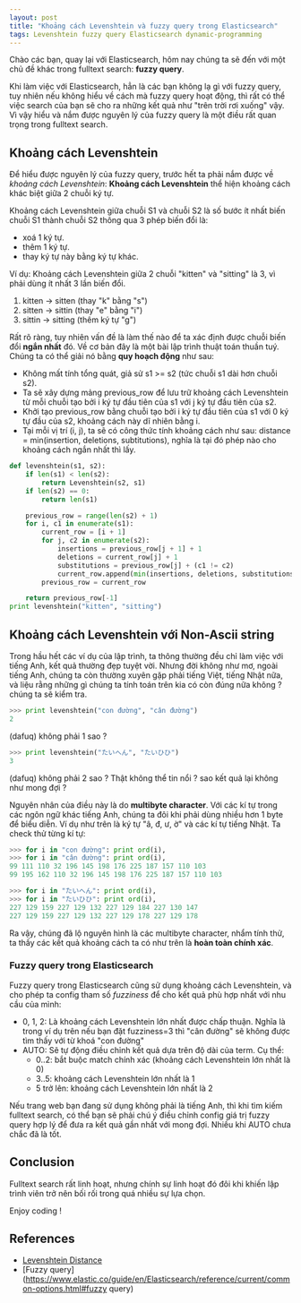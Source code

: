 ```yaml
---
layout: post
title: "Khoảng cách Levenshtein và fuzzy query trong Elasticsearch"
tags: Levenshtein fuzzy query Elasticsearch dynamic-programming
---
```

Chào các bạn, quay lại với Elasticsearch, hôm nay chúng ta sẽ đến với một chủ đề khác trong fulltext search: **fuzzy query**.

Khi làm việc với Elasticsearch, hẳn là các bạn không lạ gì với fuzzy query, tuy nhiên nếu không hiểu về cách mà fuzzy query hoạt động, thì rất có thể việc search của bạn sẽ cho ra những kết quả như "trên trời rơi xuống" vậy. Vì vậy hiểu và nắm được nguyên lý của fuzzy query là một điều rất quan trọng trong fulltext search.

## Khoảng cách Levenshtein
Để hiểu được nguyên lý của fuzzy query, trước hết ta phải nắm được về *khoảng cách Levenshtein*: **Khoảng cách Levenshtein** thể hiện khoảng cách khác biệt giữa 2 chuỗi ký tự. 

Khoảng cách Levenshtein giữa chuỗi S1 và chuỗi S2 là số bước ít nhất biến chuỗi S1 thành chuỗi S2 thông qua 3 phép biến đổi là:
- xoá 1 ký tự.
- thêm 1 ký tự.
- thay ký tự này bằng ký tự khác.

Ví dụ: Khoảng cách Levenshtein giữa 2 chuỗi "kitten" và "sitting" là 3, vì phải dùng ít nhất 3 lần biến đổi.
1. kitten -> sitten (thay "k" bằng "s")
2. sitten -> sittin (thay "e" bằng "i")
3. sittin -> sitting (thêm ký tự "g")

Rất rõ ràng, tuy nhiên vấn đề là làm thế nào để ta xác định được chuỗi biến đổi **ngắn nhất** đó. Về cơ bản đây là một bài lập trình thuật toán thuần tuý. Chúng ta có thể giải nó bằng **quy hoạch động** như sau:
- Không mất tính tổng quát, giả sử s1 >= s2 (tức chuỗi s1 dài hơn chuỗi s2).
- Ta sẽ xây dựng mảng previous_row để lưu trữ khoảng cách Levenshtein từ mỗi chuỗi tạo bởi i ký tự đầu tiên của s1 với j ký tự đầu tiên của s2.
- Khởi tạo previous_row bằng chuỗi tạo bởi i ký tự đầu tiên của s1 với 0 ký tự đầu của s2, khoảng cách này dĩ nhiên bằng i.
- Tại mỗi vị trí (i, j), ta sẽ có công thức tính khoảng cách như sau: distance = min(insertion, deletions, subtitutions), nghĩa là tại đó phép nào cho khoảng cách ngắn nhất thì lấy.

```py
def levenshtein(s1, s2):
    if len(s1) < len(s2):
        return Levenshtein(s2, s1)
    if len(s2) == 0:
        return len(s1)

    previous_row = range(len(s2) + 1)
    for i, c1 in enumerate(s1):
        current_row = [i + 1]
        for j, c2 in enumerate(s2):
            insertions = previous_row[j + 1] + 1 
            deletions = current_row[j] + 1       
            substitutions = previous_row[j] + (c1 != c2)
            current_row.append(min(insertions, deletions, substitutions))
        previous_row = current_row

    return previous_row[-1]
print levenshtein("kitten", "sitting")
```


## Khoảng cách Levenshtein với Non-Ascii string 
Trong hầu hết các ví dụ của lập trình, ta thông thường đều chỉ làm việc với tiếng Anh, kết quả thường đẹp tuyệt vời. Nhưng đời không như mơ, ngoài tiếng Anh, chúng ta còn thường xuyên gặp phải tiếng Việt, tiếng Nhật nữa, và liệu rằng những gì chúng ta tính toán trên kia có còn đúng nữa không ? chúng ta sẽ kiểm tra.
```py
>>> print levenshtein("con đường", "cân đường")
2 
```
(dafuq) không phải 1 sao ?
```py
>>> print levenshtein("たいへん", "たいひひ")
3
```
(dafuq) không phải 2 sao ?
Thật không thể tin nổi ? sao kết quả lại không như mong đợi ?

Nguyên nhân của điều này là do **multibyte character**. Với các kí tự trong các ngôn ngữ khác tiếng Anh, chúng ta đôi khi phải dùng nhiều hơn 1 byte để biểu diễn. Ví dụ như trên là ký tự "â, đ, ư, ờ" và các kí tự tiếng Nhật. Ta check thử từng kí tự:
```py
>>> for i in "con đường": print ord(i),
>>> for i in "cân đường": print ord(i),
99 111 110 32 196 145 198 176 225 187 157 110 103
99 195 162 110 32 196 145 198 176 225 187 157 110 103
```

```py
>>> for i in "たいへん": print ord(i),
>>> for i in "たいひひ": print ord(i),
227 129 159 227 129 132 227 129 184 227 130 147
227 129 159 227 129 132 227 129 178 227 129 178
```
Ra vậy, chúng đã lộ nguyên hình là các multibyte character, nhẩm tính thử, ta thấy các kết quả khoảng cách ta có như trên là **hoàn toàn chính xác**.

### Fuzzy query trong Elasticsearch
Fuzzy query trong Elasticsearch cũng sử dụng khoảng cách Levenshtein, và cho phép ta config tham số *fuzziness* để cho kết quả phù hợp nhất với nhu cầu của mình:
- 0, 1, 2: Là khoảng cách Levenshtein lớn nhất được chấp thuận. Nghĩa là trong ví dụ trên nếu bạn đặt fuzziness=3 thì "cân đường" sẽ không được tìm thấy với từ khoá "con đường"
- AUTO: Sẽ tự động điều chỉnh kết quả dựa trên độ dài của term. Cụ thể:
    - 0..2: bắt buộc match chính xác (khoảng cách Levenshtein lớn nhất là 0)
    - 3..5: khoảng cách Levenshtein lớn nhất là 1
    - 5 trở lên: khoảng cách Levenshtein lớn nhất là 2

Nếu trang web bạn đang sử dụng không phải là tiếng Anh, thì khi tìm kiếm fulltext search, có thể bạn sẽ phải chú ý điều chỉnh config giá trị fuzzy query hợp lý để đưa ra kết quả gần nhất với mong đợi. Nhiều khi AUTO chưa chắc đã là tốt.

## Conclusion
Fulltext search rất linh hoạt, nhưng chính sự linh hoạt đó đôi khi khiến lập trình viên trở nên bối rối trong quá nhiều sự lựa chọn.

Enjoy coding !

## References
- [Levenshtein Distance](https://en.wikipedia.org/wiki/Levenshtein_distance)
- [Fuzzy query](https://www.elastic.co/guide/en/Elasticsearch/reference/current/common-options.html#fuzzy query)